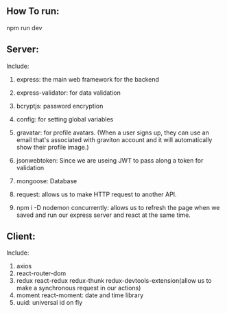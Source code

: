 ## How To run:
npm run dev

## Server:
Include:

1. express: the main web framework for the backend
2. express-validator: for data validation
3. bcryptjs: password encryption
4. config: for setting global variables
5. gravatar: for profile avatars. (When a user signs up, they can use an email that's associated with graviton account and it will automatically show their profile image.)
6. jsonwebtoken: Since we are useing JWT to pass along a token for validation
7. mongoose: Database
8. request: allows us to make HTTP request to another API.

9. npm i -D nodemon concurrently: allows us to refresh the page when we saved and run our express server and react at the same time.

## Client:
Include:

1. axios
2. react-router-dom
3. redux react-redux redux-thunk redux-devtools-extension(allow us to make a synchronous request in our actions)
4. moment react-moment: date and time library
5. uuid: universal id on fly
